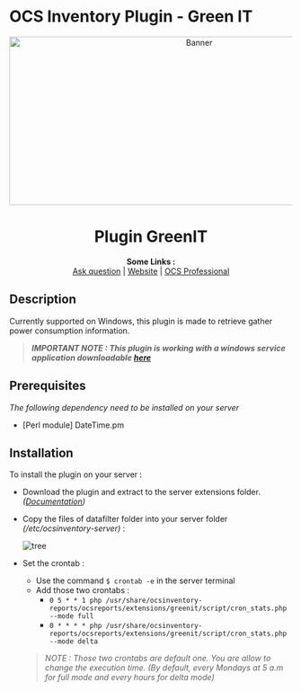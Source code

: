 # OCS Inventory Plugin - Green IT

<p align="center">
  <img src="https://cdn.ocsinventory-ng.org/common/banners/banner660px.png" height=300 width=660 alt="Banner">
</p>

<h1 align="center">Plugin GreenIT</h1>
<p align="center">
  <b>Some Links :</b><br>
  <a href="http://ask.ocsinventory-ng.org" target="_blank">Ask question</a> |
  <a href="https://www.ocsinventory-ng.org/?utm_source=github-ocs" target="_blank">Website</a> |
  <a href="https://www.ocsinventory-ng.org/en/#ocs-pro-en" target="_blank">OCS Professional</a>
</p>

## Description
Currently supported on Windows, this plugin is made to retrieve gather power consumption information.

> _**IMPORTANT NOTE : This plugin is working with a windows service application downloadable <a href="https://github.com/Atineon/ocsinventory-service_greenit" target="_blank">here</a>**_



## Prerequisites
*The following dependency need to be installed on your server*
- [Perl module]  DateTime.pm

## Installation
To install the plugin on your server :
- Download the plugin and extract to the server extensions folder. _(<a href="https://wiki.ocsinventory-ng.org/10.Plugin-engine/Using-plugins-installer/#plugin-activation" target="_blank">Documentation</a>)_

- Copy the files of datafilter folder into your server folder _(/etc/ocsinventory-server)_ :

    ![tree](https://i.postimg.cc/pVk79B1r/Capture-d-cran-du-2023-05-09-16-22-38.png)

- Set the crontab :
    - Use the command `$ crontab -e` in the server terminal
    - Add those two crontabs :
        - `0 5 * * 1 php /usr/share/ocsinventory-reports/ocsreports/extensions/greenit/script/cron_stats.php --mode full`
        - `0 * * * * php /usr/share/ocsinventory-reports/ocsreports/extensions/greenit/script/cron_stats.php --mode delta`
    > *NOTE : Those two crontabs are default one. You are allow to change the execution time. (By default, every Mondays at 5 a.m for full mode and every hours for delta mode)*
    